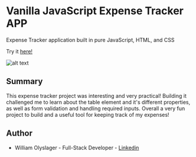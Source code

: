 # Vanilla JavaScript Expense Tracker APP

Expense Tracker application built in pure JavaScript, HTML, and CSS 

Try it [here!](https://wolyslager.github.io/expense-tracker/)

![alt text](https://github.com/wolyslager/expense-tracker/blob/master/img/screenshot.png?raw=true)

## Summary
This expense tracker project was interesting and very practical! Building it challenged me to learn about the table element and it's different properties, as well as form validation and handling required inputs. Overall a very fun project to build and a useful tool for keeping track of my expenses!
## Author 
* William Olyslager - Full-Stack Developer - [Linkedin](https://www.linkedin.com/in/william-olyslager-082151138/)
